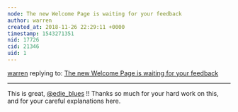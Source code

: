 ```yaml
---
node: The new Welcome Page is waiting for your feedback
author: warren
created_at: 2018-11-26 22:29:11 +0000
timestamp: 1543271351
nid: 17726
cid: 21346
uid: 1
---
```




[warren](../profile/warren) replying to: [The new Welcome Page is waiting for your feedback](../notes/edie_blues/11-21-2018/the-new-welcome-page-is-waiting-for-your-feedback)

----
This is great, [@edie_blues](/profile/edie_blues) !! Thanks so much for your hard work on this, and for your careful explanations here. 